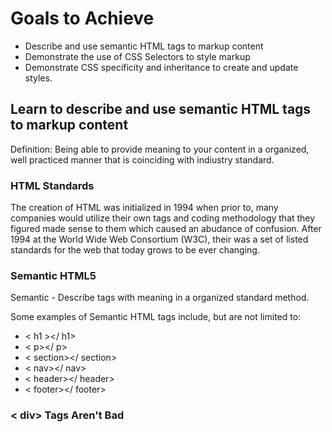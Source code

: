 # Goals to Achieve

* Describe and use semantic HTML tags to markup content
* Demonstrate the use of CSS Selectors to style markup
* Demonstrate CSS specificity and inheritance to create and update styles.

## Learn to describe and use semantic HTML tags to markup content
Definition: Being able to provide meaning to your content in a organized, well practiced manner that is coinciding with indiustry standard.

### HTML Standards
The creation of HTML was initialized in 1994 when prior to, many companies would utilize their own tags and coding methodology that they figured made sense to them which caused an abudance of confusion. After 1994 at the World Wide Web Consortium (W3C), their was a set of listed standards for the web that today grows to be ever changing. 

### Semantic HTML5
Semantic - Describe tags with meaning in a organized standard method.

Some examples of Semantic HTML tags include, but are not limited to: 

* < h1 ></ h1>
* < p></ p>
* < section></ section>
* < nav></ nav>
* < header></ header>
* < footer></ footer>

### < div> Tags Aren't Bad
